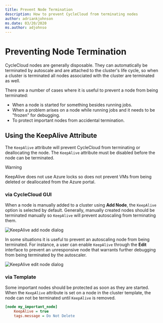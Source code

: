 ```yaml
---
title: Prevent Node Termination
description: How to prevent CycleCloud from terminating nodes
author: adriankjohnson
ms.date: 03/20/2020
ms.author: adjohnso
---
```


# Preventing Node Termination

CycleCloud nodes are generally disposable. They can automatically be terminated by autoscale and are attached to the cluster's life cycle, so when a cluster is terminated all nodes associated with the cluster are terminated as well.

There are a number of cases where it is useful to prevent a node from being terminated:

* When a node is started for something besides running jobs.
* When a problem arises on a node while running jobs and it needs to be "frozen" for debugging.
* To protect important nodes from accidental termination.

## Using the KeepAlive Attribute

The `KeepAlive` attribute will prevent CycleCloud from terminating or deallocating the node. The `KeepAlive` attribute must be disabled before the node can be terminated.

> [!WARNING]
> KeepAlive does not use Azure locks so does not prevent VMs from being deleted or deallocated from the Azure portal.

### via CycleCloud GUI

When a node is manually added to a cluster using  **Add Node**, the `KeepAlive` option is selected by default. Generally, manually created nodes should be terminated manually so `KeepAlive` will prevent autoscaling from terminating them.

![KeepAlive add node dialog](~/articles/cyclecloud/images/keep-alive-add-dialog.png)

In some situations it is useful to prevent an autoscaling node from being terminated. For instance, a user can enable `KeepAlive` through the **Edit** interface to prevent an unresponsive node that warrants further debugging from being terminated by the autoscaler.

![KeepAlive edit node dialog](~/articles/cyclecloud/images/keep-alive-edit-dialog.png)

### via Template

Some important nodes should be protected as soon as they are started. When the `KeepAlive` attribute is set on a node in the cluster template, the node can not be terminated until `KeepAlive` is removed.

```ini
[node my_important_node]
    KeepAlive = true
    tags.message = Do Not Delete
```

